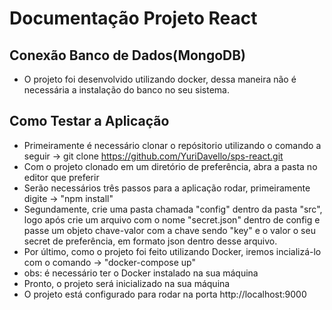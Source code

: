 # Documentação Projeto React
 ## Conexão Banco de Dados(MongoDB)
 - O projeto foi desenvolvido utilizando docker, dessa maneira não é necessária a instalação do banco no seu sistema.
 ## Como Testar a Aplicação
 - Primeiramente é necessário clonar o repósitorio utilizando o comando a seguir -> git clone https://github.com/YuriDavello/sps-react.git
 - Com o projeto clonado em um diretório de preferência, abra a pasta no editor que preferir
 - Serão necessários três passos para a aplicação rodar, primeiramente digite -> "npm install"
 - Segundamente, crie uma pasta chamada "config" dentro da pasta "src", logo após crie um arquivo com o nome "secret.json" dentro de config e passe um objeto chave-valor com a chave sendo "key" e o valor o seu secret de preferência, em formato json dentro desse arquivo.
 - Por último, como o projeto foi feito utilizando Docker, iremos incializá-lo com o comando -> "docker-compose up"
 - obs: é necessário ter o Docker instalado na sua máquina
 - Pronto, o projeto será inicializado na sua máquina
 - O projeto está configurado para rodar na porta http://localhost:9000
